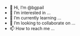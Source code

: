 - 👋 Hi, I’m @bgpail
- 👀 I’m interested in ...
- 🌱 I’m currently learning ...
- 💞️ I’m looking to collaborate on ...
- 📫 How to reach me ...

<!---
bgpail/bgpail is a ✨ special ✨ repository because its `README.md` (this file) appears on your GitHub profile.
You can click the Preview link to take a look at your changes.
--->
